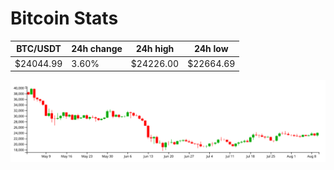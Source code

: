 # Bitcoin Stats

BTC/USDT|24h change|24h high|24h low|
|---|---|---|---|
|$24044.99|3.60%|$24226.00|$22664.69|

<img src="./chart.svg">
